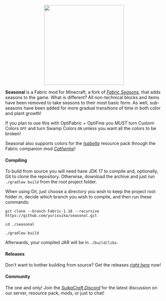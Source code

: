 <p align="center"><img src="https://github.com/yurisuika/Seasonal/blob/Fabric-1.18/src/main/resources/assets/seasonal/icon.png?raw=true" width="256" height="256"></p>

**Seasonal** is a Fabric mod for Minecraft, a fork of *[Fabric Seasons](https://github.com/lucaargolo/fabric-seasons)*, that adds seasons to the game. What is different? All non-technical blocks and items have been removed to take seasons to their most basic form. As well, sub-seasons have been added for more gradual transitions of time in both color and plant growth!

If you plan to use this with OptiFabric + OptiFine you *MUST* turn Custom Colors `OFF` and turn Swamp Colors `ON` unless you want all the colors to be broken!

Seasonal also supports colors for the *[Isabella](https://github.com/yurisuika/Isabella)* resource pack through the Fabric companion mod *[Catherine](https://github.com/yurisuika/Catherine)*!

#### Compiling

To build from source you will need have JDK 17 to compile and, optionally, Git to clone the repository. Otherwise, download the archive and just run `./gradlew build` from the root project folder.

When using Git, just choose a directory you wish to keep the project root folder in, decide which branch you wish to compile, and then run these commands:

```shell script
git clone --branch Fabric-1.18 --recursive https://github.com/yurisuika/seasonal.git

cd ./seasonal

./gradlew build
```

Afterwards, your compiled JAR will be in `./build/libs`.

#### Releases

Don't want to bother building from source? Get the releases *[right here](https://github.com/yurisuika/Seasonal/releases)* now!

#### Community

The one and only! Join the *[SuikaCraft Discord](https://discord.gg/0zdNEkQle7Qg9C1H)* for the latest discussion on our server, resource pack, mods, or just to chat!
